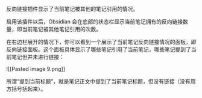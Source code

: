 反向链接插件显示了当前笔记被其他的笔记引用的情况。

启用该插件以后，Obsidian 会在底部的状态栏显示当前笔记拥有的反向链接数量，即当前笔记被其他笔记引用的次数。

在右边栏展开的情况下，你可以看到一个展示了当前笔记反向链接情况的面板，即反向链接面板。这个面板具体显示了哪些笔记引用了当前笔记，哪些笔记提到了当前笔记但并未进行链接：

![[Pasted image 9.png]]

所谓“提到当前标题”，就是笔记正文中提到了当前笔记标题，但没有链接（没有用方括号括起来）。
